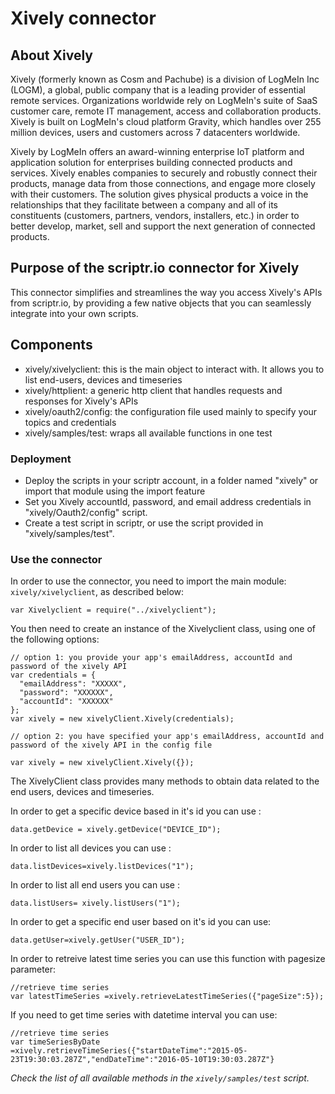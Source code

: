 # Xively connector

## About Xively

Xively (formerly known as Cosm and Pachube) is a division of LogMeIn Inc (LOGM), a global, public company that is a leading provider of essential remote services. Organizations worldwide rely on LogMeIn's suite of SaaS customer care, remote IT management, access and collaboration products. Xively is built on LogMeIn's cloud platform Gravity, which handles over 255 million devices, users and customers across 7 datacenters worldwide.

Xively by LogMeIn offers an award-winning enterprise IoT platform and application solution for enterprises building connected products and services. Xively enables companies to securely and robustly connect their products, manage data from those connections, and engage more closely with their customers. The solution gives physical products a voice in the relationships that they facilitate between a company and all of its constituents (customers, partners, vendors, installers, etc.) in order to better develop, market, sell and support the next generation of connected products.

## Purpose of the scriptr.io connector for Xively

This connector simplifies and streamlines the way you access Xively's APIs from scriptr.io, by providing a few native objects that you can seamlessly integrate into your own scripts.

## Components

*   xively/xivelyclient: this is the main object to interact with. It allows you to list end-users, devices and timeseries
*   xively/httplient: a generic http client that handles requests and responses for Xively's APIs
*   xively/oauth2/config: the configuration file used mainly to specify your topics and credentials
*   xively/samples/test: wraps all available functions in one test

### Deployment

- Deploy the scripts in your scriptr account, in a folder named "xively" or import that module using the import feature
- Set you Xively accountId, password, and email address credentials in "xively/Oauth2/config" script.
- Create a test script in scriptr, or use the script provided in "xively/samples/test".

### Use the connector

In order to use the connector, you need to import the main module: ```xively/xivelyclient```, as described below:
```
var Xivelyclient = require("../xivelyclient");
```
You then need to create an instance of the Xivelyclient class, using one of the following options:
```
// option 1: you provide your app's emailAddress, accountId and password of the xively API
var credentials = {
  "emailAddress": "XXXXX",  
  "password": "XXXXXX",  
  "accountId": "XXXXXX"
};
var xively = new xivelyClient.Xively(credentials);

// option 2: you have specified your app's emailAddress, accountId and password of the xively API in the config file
 
var xively = new xivelyClient.Xively({});
``` 

The XivelyClient class provides many methods to obtain data related to the end users, devices and timeseries.

In order to get a specific device based in it's id you can use :
```
data.getDevice = xively.getDevice("DEVICE_ID");
```
In order to list all devices you can use :
```
data.listDevices=xively.listDevices("1");
```
In order to list all end users you can use :
```
data.listUsers= xively.listUsers("1");
```
In order to get a specific end user based on it's id you can use:
```
data.getUser=xively.getUser("USER_ID");
```
In order to retreive latest time series you can use this function with pagesize parameter:
``` 
//retrieve time series
var latestTimeSeries =xively.retrieveLatestTimeSeries({"pageSize":5});
```
If you need to get time series with datetime interval you can use:
```
//retrieve time series
var timeSeriesByDate =xively.retrieveTimeSeries({"startDateTime":"2015-05-23T19:30:03.287Z","endDateTime":"2016-05-10T19:30:03.287Z"}
``` 

*Check the list of all available methods in the ```xively/samples/test``` script.*
